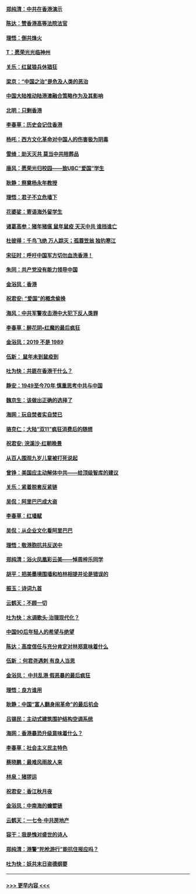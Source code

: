 #### [郑纯清：中共在香港演示](../pages/nsc993/n11670539.md?t=11220801) 
#### [陈达：赞香港高等法院法官](../pages/nsc993/n11669542.md?t=11220801) 
#### [理悟：倒共烽火](../pages/nsc993/n11668844.md?t=11220801) 
#### [T：愿荣光光临神州](../pages/nsc993/n11668421.md?t=11220801) 
#### [关乐：红鼠狼兵休猖狂](../pages/nsc993/n11668378.md?t=11220801) 
#### [梁京：“中国之治”是危及人类的恶治](../pages/nsc993/n11668328.md?t=11220801) 
#### [中国大陆推动陆港澳融合策略作为及其影响](../pages/nsc993/n11668157.md?t=11220801) 
#### [北明：只剩香港](../pages/nsc993/n11668002.md?t=11220801) 
#### [李春草：历史会记住香港](../pages/nsc993/n11667927.md?t=11220801) 
#### [杨吒：西方文化革命对中国人的伤害极为阴毒](../pages/nsc993/n11664521.md?t=11220801) 
#### [雪绮：助天灭共 莫当中共陪葬品](../pages/nsc993/n11662650.md?t=11220801) 
#### [唐风：愿荣光归校园——致UBC“爱国”学生](../pages/nsc993/n11662194.md?t=11220801) 
#### [耿静：祭奠杨永年教授](../pages/nsc993/n11662514.md?t=11220801) 
#### [理悟：君子不立危墙下](../pages/nsc993/n11662172.md?t=11220801) 
#### [花婆娑：寄语海外留学生](../pages/nsc993/n11662121.md?t=11220801) 
#### [诸葛高参：猪年猪瘟 鼠年鼠疫 天灭中共 谁挡谁亡](../pages/nsc993/n11661980.md?t=11220801) 
#### [杜彼得：千鸟飞绝 万人踪灭；孤蓑笠翁 独钓寒江](../pages/nsc993/n11661170.md?t=11220801) 
#### [宋征时：呼吁中国军方切勿血洗香港！](../pages/nsc993/n11415318.md?t=11220801) 
#### [朱同：共产党没有能力领导中国](../pages/nsc993/n11660421.md?t=11220801) 
#### [金浴凤：香港](../pages/nsc993/n11660419.md?t=11220801) 
#### [祝君安: “爱国”的概念偷换](../pages/nsc993/n11659706.md?t=11220801) 
#### [海风：中共军警攻击港中大犯下反人类罪](../pages/nsc993/n11659632.md?t=11220801) 
#### [李春草：醉花阴•红魔的最后疯狂](../pages/nsc993/n11659287.md?t=11220801) 
#### [金浴凤：2019 不是 1989](../pages/nsc993/n11657663.md?t=11220801) 
#### [伍新： 鼠年未到鼠疫到](../pages/nsc993/n11655098.md?t=11220801) 
#### [吐为快：共匪在香港干什么？](../pages/nsc993/n11654891.md?t=11220801) 
#### [静安：1949至今70年 慎重思考中共与中国](../pages/nsc993/n11651244.md?t=11220801) 
#### [魏京生：该做出正确的选择了](../pages/nsc993/n11653084.md?t=11220801) 
#### [海网：玩自焚者实自焚已](../pages/nsc993/n11652423.md?t=11220801) 
#### [骆克仁：大陆“双11”疯狂消费后的随想](../pages/nsc993/n11652305.md?t=11220801) 
#### [祝君安: 浣溪沙·红朝晚景](../pages/nsc993/n11652258.md?t=11220801) 
#### [从百人围观九岁儿童被打死说起](../pages/nsc993/n11651030.md?t=11220801) 
#### [曾铮：美国应主动解体中共——给顶级智库的建议](../pages/nsc993/n11649888.md?t=11220801) 
#### [关乐：紧着脱套反紧链](../pages/nsc993/n11649069.md?t=11220801) 
#### [吴侃：阿里巴巴成大盗](../pages/nsc993/n11645523.md?t=11220801) 
#### [李春草：红墙赋](../pages/nsc993/n11646389.md?t=11220801) 
#### [吴侃：从企业文化看阿里巴巴](../pages/nsc993/n11645476.md?t=11220801) 
#### [理悟：敬港胞抗共反送中](../pages/nsc993/n11645466.md?t=11220801) 
#### [郑纯清：浴火凤凰彩云美——悼周梓乐同学](../pages/nsc993/n11645155.md?t=11220801) 
#### [胡平：把美墨境围墙和柏林相提并论是错误的](../pages/nsc993/n11645134.md?t=11220801) 
#### [振玉：诗词九首](../pages/nsc993/n11644081.md?t=11220801) 
#### [云鹤天：不顾一切](../pages/nsc993/n11643508.md?t=11220801) 
#### [吐为快：水调歌头·治理现代化？](../pages/nsc993/n11643485.md?t=11220801) 
#### [中国90后年轻人的希望与绝望](../pages/nsc993/n11642317.md?t=11220801) 
#### [陈达：高度信任与充分肯定对林郑意味着什么](../pages/nsc993/n11641441.md?t=11220801) 
#### [伍新 ：何君尧遇刺 有良人当思](../pages/nsc993/n11641503.md?t=11220801) 
#### [金浴凤： 中共乱港  假恶暴的最后疯狂](../pages/nsc993/n11641495.md?t=11220801) 
#### [理悟：良方谁用](../pages/nsc993/n11641463.md?t=11220801) 
#### [耿静：中国“富人翻身闹革命”的最后机会](../pages/nsc993/n11640655.md?t=11220801) 
#### [吕锡民：主动式建筑围护结构空调系统](../pages/nsc993/n11640168.md?t=11220801) 
#### [海网：香港暴恐升级意味着什么？](../pages/nsc993/n11635904.md?t=11220801) 
#### [李春草：社会主义民主特色](../pages/nsc993/n11634657.md?t=11220801) 
#### [蔡晓鹏：最难风雨故人来](../pages/nsc993/n11633145.md?t=11220801) 
#### [林泉：猪猡运](../pages/nsc993/n11631469.md?t=11220801) 
#### [祝君安：香江秋月夜](../pages/nsc993/n11631440.md?t=11220801) 
#### [金浴凤：中南海的蟾嬖链](../pages/nsc993/n11631290.md?t=11220801) 
#### [云鹤天：一七令·中共房地产](../pages/nsc993/n11630084.md?t=11220801) 
#### [容干：我是愧对盛世的诗人](../pages/nsc993/n11630059.md?t=11220801) 
#### [郑纯清：港警“陀枪游行”能抗住报应吗？](../pages/nsc993/n11629999.md?t=11220801) 
#### [吐为快：妖共末日盗德纲要](../pages/nsc993/n11628610.md?t=11220801) 

----
#### [ >>> 更早内容 <<< ](../indexes/nsc993-earlier.md)
